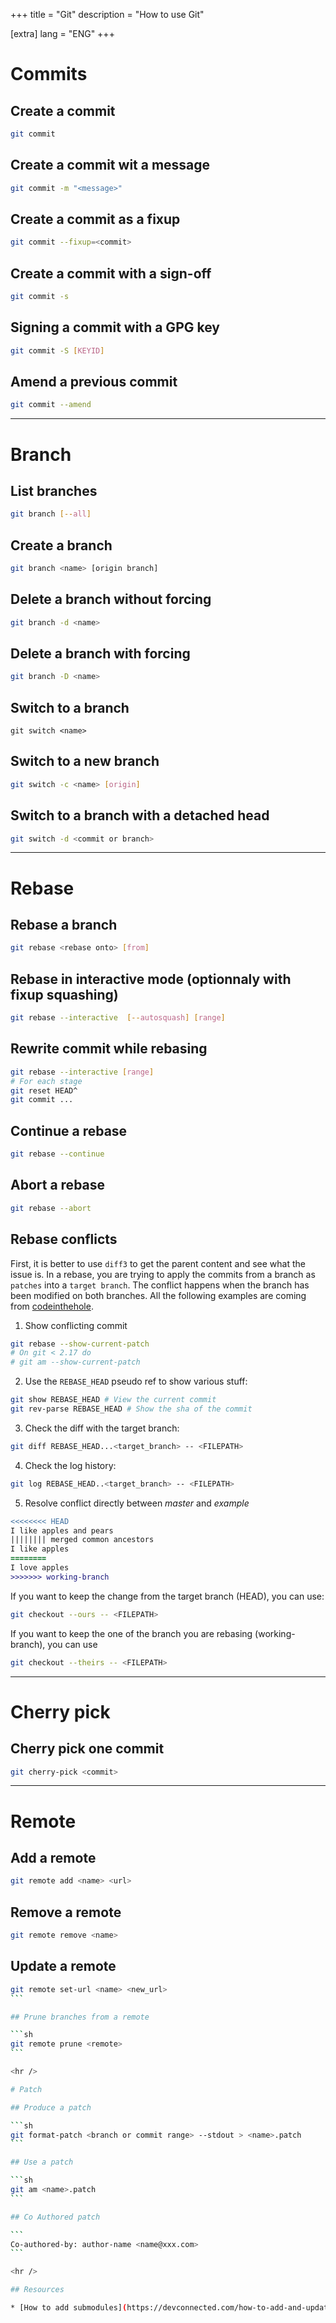 +++
title = "Git"
description = "How to use Git"

[extra]
lang = "ENG"
+++

# Commits

## Create a commit

```sh
git commit
```

## Create a commit wit a message

```sh
git commit -m "<message>"
```

## Create a commit as a fixup

```sh
git commit --fixup=<commit>
```

## Create a commit with a sign-off

```sh
git commit -s
```

## Signing a commit with a GPG key

```sh
git commit -S [KEYID]
```

## Amend a previous commit

```sh
git commit --amend
```

<hr />

# Branch

## List branches

```sh
git branch [--all]

```

## Create a branch

```sh
git branch <name> [origin branch]
```

## Delete a branch without forcing

```sh
git branch -d <name>
```

## Delete a branch with forcing

```sh
git branch -D <name>
```

## Switch to a branch

```
git switch <name>
```

## Switch to a new branch

```sh
git switch -c <name> [origin]
```

## Switch to a branch with a detached head

```sh
git switch -d <commit or branch>
```

<hr />

# Rebase

## Rebase a branch

```sh
git rebase <rebase onto> [from]
```

## Rebase in interactive mode (optionnaly with fixup squashing)

```sh
git rebase --interactive  [--autosquash] [range]
```

## Rewrite commit while rebasing

```sh
git rebase --interactive [range]
# For each stage
git reset HEAD^
git commit ...
```

## Continue a rebase

```sh
git rebase --continue
```

## Abort a rebase

```sh
git rebase --abort
```


## Rebase conflicts

First, it is better to use `diff3` to get the parent content and see what the issue is. In a rebase,
you are trying to apply the commits from a branch as `patches` into a `target branch`. The conflict
happens when the branch has been modified on both branches. All the following examples are coming
from [codeinthehole](https://codeinthehole.com/guides/resolving-conflicts-during-a-git-rebase/).

1. Show conflicting commit

```sh
git rebase --show-current-patch
# On git < 2.17 do
# git am --show-current-patch

```
2. Use the `REBASE_HEAD` pseudo ref to show various stuff:
```sh
git show REBASE_HEAD # View the current commit
git rev-parse REBASE_HEAD # Show the sha of the commit
```
3. Check the diff with the target branch:
```sh
git diff REBASE_HEAD...<target_branch> -- <FILEPATH>
```
4. Check the log history:
```sh
git log REBASE_HEAD..<target_branch> -- <FILEPATH>
```
5. Resolve conflict directly between _master_ and _example_
```diff
<<<<<<<< HEAD
I like apples and pears
|||||||| merged common ancestors
I like apples
========
I love apples
>>>>>>> working-branch
```
If you want to keep the change from the target branch (HEAD), you can use:
```sh
git checkout --ours -- <FILEPATH>
```
If you want to keep the one of the branch you are rebasing (working-branch), you can use 
```sh
git checkout --theirs -- <FILEPATH>
```

<hr />

# Cherry pick

## Cherry pick one commit

```sh
git cherry-pick <commit>
```

<hr />

# Remote

## Add a remote

```sh
git remote add <name> <url>
```

## Remove a remote

```sh
git remote remove <name>
```

## Update a remote

````sh
git remote set-url <name> <new_url>
```

## Prune branches from a remote

```sh
git remote prune <remote>
```

<hr />

# Patch

## Produce a patch

```sh
git format-patch <branch or commit range> --stdout > <name>.patch
```

## Use a patch

```sh
git am <name>.patch
```

## Co Authored patch

```
Co-authored-by: author-name <name@xxx.com>
```

<hr />

## Resources

* [How to add submodules](https://devconnected.com/how-to-add-and-update-git-submodules/) (TO TRANSLATE)
